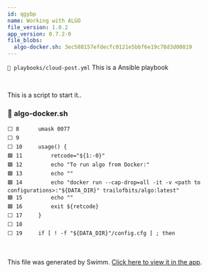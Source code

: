 ```yaml
---
id: qgybp
name: Working with ALGO
file_version: 1.0.2
app_version: 0.7.2-0
file_blobs:
  algo-docker.sh: 3ec588157efdecfc0121e5bbf6e19c78d3d00819
---
```


`📄 playbooks/cloud-post.yml` This is a Ansible playbook

<br/>

This is a script to start it..
<!-- NOTE-swimm-snippet: the lines below link your snippet to Swimm -->
### 📄 algo-docker.sh
```shell
⬜ 8      umask 0077
⬜ 9      
⬜ 10     usage() {
🟩 11         retcode="${1:-0}"
🟩 12         echo "To run algo from Docker:"
🟩 13         echo ""
🟩 14         echo "docker run --cap-drop=all -it -v <path to configurations>:"${DATA_DIR}" trailofbits/algo:latest"
🟩 15         echo ""
🟩 16         exit ${retcode}
⬜ 17     }
⬜ 18     
⬜ 19     if [ ! -f "${DATA_DIR}"/config.cfg ] ; then
```

<br/>

This file was generated by Swimm. [Click here to view it in the app](https://app.swimm.io/repos/Z2l0aHViJTNBJTNBYWxnbyUzQSUzQUlsYW5hZA==/docs/qgybp).